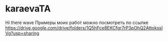 # karaevaTA
Hi there wave
Примеры моих работ можно посмотреть по ссылке
https://drive.google.com/drive/folders/1Q5hFce8EKCfgr7rP3pOhQ2AttokssIVg?usp=sharing

